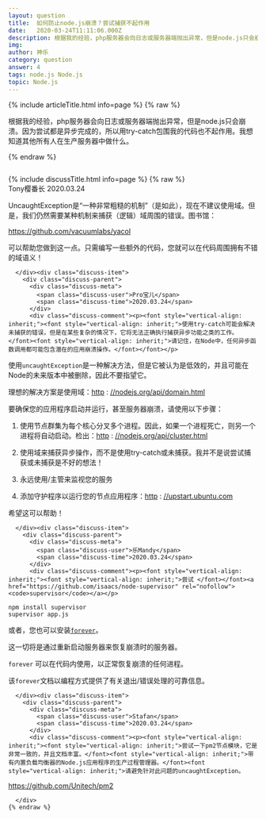 ```yaml
---
layout: question
title:  如何防止node.js崩溃？尝试捕获不起作用
date:   2020-03-24T11:11:06.000Z
description: 根据我的经验，php服务器会向日志或服务器端抛出异常，但是node.js只会崩溃。因为尝试都是异步完成的，所以用try-catch包围我的代码也不起作用。...
img: 
author: 神乐
category: question
answer: 4
tags: node.js Node.js
topic: Node.js
---
```

<div class="article-root">
  <div class="article">
    {% include articleTitle.html info=page %}
    {% raw %}
    <div class="article-content"><p><font style="vertical-align: inherit;"><font style="vertical-align: inherit;">根据我的经验，php服务器会向日志或服务器端抛出异常，但是node.js只会崩溃。</font><font style="vertical-align: inherit;">因为尝试都是异步完成的，所以用try-catch包围我的代码也不起作用。</font><font style="vertical-align: inherit;">我想知道其他所有人在生产服务器中做什么。</font></font></p></div>
    {% endraw %}
  </div>
  <p style="height: 0;width:0;overflow: hidden;"> 第3711篇《如何防止node.js崩溃？尝试捕获不起作用》来自Winter(https://github.com/aiyld/aiyld.github.io)的站点</p>
  <div class="discuss-wrapper">
    {% include discussTitle.html info=page %}
    {% raw %}
    <div class="discuss-item">
        <div class="discuss-parent">
          <div class="discuss-meta">
            <span class="discuss-user">Tony樱番长</span>
            <span class="discuss-time">2020.03.24</span>
          </div>
          <div class="discuss-comment"><p><font style="vertical-align: inherit;"><font style="vertical-align: inherit;">UncaughtException是“一种非常粗糙的机制”（是如此），现在不建议使用域。</font><font style="vertical-align: inherit;">但是，我们仍然需要某种机制来捕获（逻辑）域周围的错误。</font><font style="vertical-align: inherit;">图书馆：</font></font></p>

<p><a href="https://github.com/vacuumlabs/yacol" rel="nofollow noreferrer"><font style="vertical-align: inherit;"><font style="vertical-align: inherit;">https://github.com/vacuumlabs/yacol</font></font></a></p>

<p><font style="vertical-align: inherit;"><font style="vertical-align: inherit;">可以帮助您做到这一点。</font><font style="vertical-align: inherit;">只需编写一些额外的代码，您就可以在代码周围拥有不错的域语义！</font></font></p></div>
        </div>
        
      </div><div class="discuss-item">
        <div class="discuss-parent">
          <div class="discuss-meta">
            <span class="discuss-user">Pro宝儿</span>
            <span class="discuss-time">2020.03.24</span>
          </div>
          <div class="discuss-comment"><p><font style="vertical-align: inherit;"><font style="vertical-align: inherit;">使用try-catch可能会解决未捕获的错误，但是在某些复杂的情况下，它将无法正确执行捕获异步功能之类的工作。</font><font style="vertical-align: inherit;">请记住，在Node中，任何异步函数调用都可能包含潜在的应用崩溃操作。</font></font></p>

<p><font style="vertical-align: inherit;"><font style="vertical-align: inherit;">使用</font></font><code>uncaughtException</code><font style="vertical-align: inherit;"><font style="vertical-align: inherit;">是一种解决方法，但是它被认为是低效的，并且可能在Node的未来版本中被删除，因此不要指望它。</font></font></p>

<p><font style="vertical-align: inherit;"><font style="vertical-align: inherit;">理想的解决方案是使用域：</font><a href="http://nodejs.org/api/domain.html" rel="noreferrer"><font style="vertical-align: inherit;">http</font></a><font style="vertical-align: inherit;"> : </font></font><a href="http://nodejs.org/api/domain.html" rel="noreferrer"><font style="vertical-align: inherit;"><font style="vertical-align: inherit;">//nodejs.org/api/domain.html</font></font></a></p>

<p><font style="vertical-align: inherit;"><font style="vertical-align: inherit;">要确保您的应用程序启动并运行，甚至服务器崩溃，请使用以下步骤：</font></font></p>

<ol>
<li><p><font style="vertical-align: inherit;"><font style="vertical-align: inherit;">使用节点群集为每个核心分叉多个进程。</font><font style="vertical-align: inherit;">因此，如果一个进程死亡，则另一个进程将自动启动。</font><font style="vertical-align: inherit;">检出：</font><a href="http://nodejs.org/api/cluster.html" rel="noreferrer"><font style="vertical-align: inherit;">http</font></a><font style="vertical-align: inherit;"> : </font></font><a href="http://nodejs.org/api/cluster.html" rel="noreferrer"><font style="vertical-align: inherit;"><font style="vertical-align: inherit;">//nodejs.org/api/cluster.html</font></font></a></p></li>
<li><p><font style="vertical-align: inherit;"><font style="vertical-align: inherit;">使用域来捕获异步操作，而不是使用try-catch或未捕获。</font><font style="vertical-align: inherit;">我并不是说尝试捕获或未捕获是不好的想法！</font></font></p></li>
<li><p><font style="vertical-align: inherit;"><font style="vertical-align: inherit;">永远使用/主管来监视您的服务</font></font></p></li>
<li><p><font style="vertical-align: inherit;"><font style="vertical-align: inherit;">添加守护程序以运行您的节点应用程序：</font><a href="http://upstart.ubuntu.com" rel="noreferrer"><font style="vertical-align: inherit;">http</font></a><font style="vertical-align: inherit;"> : </font></font><a href="http://upstart.ubuntu.com" rel="noreferrer"><font style="vertical-align: inherit;"><font style="vertical-align: inherit;">//upstart.ubuntu.com</font></font></a></p></li>
</ol>

<p><font style="vertical-align: inherit;"><font style="vertical-align: inherit;">希望这可以帮助！</font></font></p></div>
        </div>
        
      </div><div class="discuss-item">
        <div class="discuss-parent">
          <div class="discuss-meta">
            <span class="discuss-user">乐Mandy</span>
            <span class="discuss-time">2020.03.24</span>
          </div>
          <div class="discuss-comment"><p><font style="vertical-align: inherit;"><font style="vertical-align: inherit;">尝试 </font></font><a href="https://github.com/isaacs/node-supervisor" rel="nofollow"><code>supervisor</code></a></p>

<pre><code>npm install supervisor<font></font>
supervisor app.js<font></font>
</code></pre>

<p><font style="vertical-align: inherit;"><font style="vertical-align: inherit;">或者，您也可以安装</font></font><a href="https://github.com/foreverjs/forever" rel="nofollow"><code>forever</code></a><font style="vertical-align: inherit;"><font style="vertical-align: inherit;">。</font></font></p>

<p><font style="vertical-align: inherit;"><font style="vertical-align: inherit;">这一切将是通过重新启动服务器来恢复崩溃时的服务器。</font></font></p>

<p><code>forever</code><font style="vertical-align: inherit;"><font style="vertical-align: inherit;"> 可以在代码内使用，以正常恢复崩溃的任何进程。</font></font></p>

<p><font style="vertical-align: inherit;"><font style="vertical-align: inherit;">该</font></font><code>forever</code><font style="vertical-align: inherit;"><font style="vertical-align: inherit;">文档以编程方式提供了有关退出/错误处理的可靠信息。</font></font></p></div>
        </div>
        
      </div><div class="discuss-item">
        <div class="discuss-parent">
          <div class="discuss-meta">
            <span class="discuss-user">Stafan</span>
            <span class="discuss-time">2020.03.24</span>
          </div>
          <div class="discuss-comment"><p><font style="vertical-align: inherit;"><font style="vertical-align: inherit;">尝试一下pm2节点模块，它是非常一致的，并且文档丰富。</font><font style="vertical-align: inherit;">带有内置负载均衡器的Node.js应用程序的生产过程管理器。</font><font style="vertical-align: inherit;">请避免针对此问题的uncaughtException。 
</font></font><a href="https://github.com/Unitech/pm2" rel="nofollow"><font style="vertical-align: inherit;"><font style="vertical-align: inherit;">https://github.com/Unitech/pm2</font></font></a></p></div>
        </div>
        
      </div>
    {% endraw %}
  </div>
<div>

